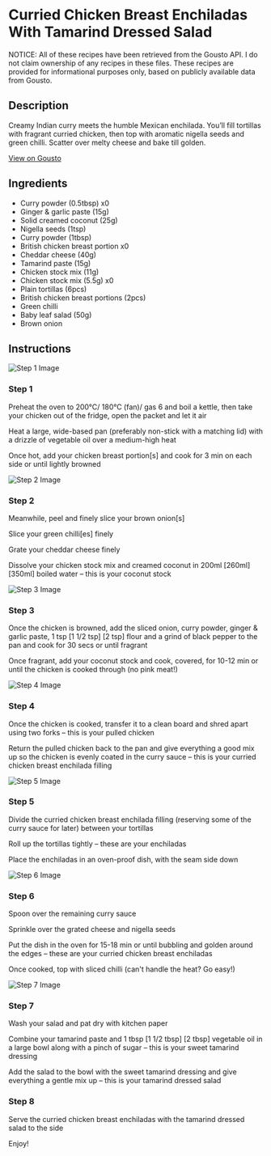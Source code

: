 # Curried Chicken Breast Enchiladas With Tamarind Dressed Salad

NOTICE: All of these recipes have been retrieved from the Gousto API. I do not claim ownership of any recipes in these files. These recipes are provided for informational purposes only, based on publicly available data from Gousto.

## Description

Creamy Indian curry meets the humble Mexican enchilada. You’ll fill tortillas with fragrant curried chicken, then top with aromatic nigella seeds and green chilli. Scatter over melty cheese and bake till golden.

[View on Gousto](https://www.gousto.co.uk/recipes/cookbook/curried-chicken-breast-enchiladas-with-tamarind-dressed-salad)

## Ingredients

- Curry powder (0.5tbsp) x0
- Ginger & garlic paste (15g)
- Solid creamed coconut (25g)
- Nigella seeds (1tsp)
- Curry powder (1tbsp)
- British chicken breast portion x0
- Cheddar cheese (40g)
- Tamarind paste (15g)
- Chicken stock mix (11g)
- Chicken stock mix (5.5g) x0
- Plain tortillas (6pcs)
- British chicken breast portions (2pcs)
- Green chilli
- Baby leaf salad (50g)
- Brown onion

## Instructions

![Step 1 Image](https://production-media.gousto.co.uk/cms/recipe-step-image/Step-1-1668516830415-x200.jpg)

### Step 1

Preheat the oven to 200°C/ 180°C (fan)/ gas 6 and boil a kettle, then take your chicken out of the fridge, open the packet and let it air

Heat a large, wide-based pan (preferably non-stick with a matching lid) with a drizzle of vegetable oil over a medium-high heat

Once hot, add your chicken breast portion[s] and cook for 3 min on each side or until lightly browned

![Step 2 Image](https://production-media.gousto.co.uk/cms/recipe-step-image/Step-2-1668516836590-x200.jpg)

### Step 2

Meanwhile, peel and finely slice your brown onion[s]

Slice your green chilli[es] finely

Grate your cheddar cheese finely

Dissolve your chicken stock mix and creamed coconut in 200ml <span class="text-purple">[260ml]</span> <span class="text-danger">[350ml] </span>boiled water – this is your coconut stock

![Step 3 Image](https://production-media.gousto.co.uk/cms/recipe-step-image/Step-3-1668516840537-x200.jpg)

### Step 3

Once the chicken is browned, add the sliced onion, curry powder, ginger & garlic paste, 1 tsp <span class="text-purple">[1 1/2 tsp]</span> <span class="text-danger">[2 tsp]</span> flour and a grind of black pepper to the pan and cook for 30 secs or until fragrant

Once fragrant, add your coconut stock and cook, covered, for 10-12 min or until the chicken is cooked through (no pink meat!)

![Step 4 Image](https://production-media.gousto.co.uk/cms/recipe-step-image/Step-4-1668516847640-x200.jpg)

### Step 4

Once the chicken is cooked, transfer it to a clean board and shred apart using two forks – this is your pulled chicken

Return the pulled chicken back to the pan and give everything a good mix up so the chicken is evenly coated in the curry sauce – this is your curried chicken breast enchilada filling

![Step 5 Image](https://production-media.gousto.co.uk/cms/recipe-step-image/Step-5-1668516851268-x200.jpg)

### Step 5

Divide the curried chicken breast enchilada filling (reserving some of the curry sauce for later) between your tortillas

Roll up the tortillas tightly – these are your enchiladas

Place the enchiladas in an oven-proof dish, with the seam side down

![Step 6 Image](https://production-media.gousto.co.uk/cms/recipe-step-image/Step-6-1668520604410-x200.jpg)

### Step 6

Spoon over the remaining curry sauce

Sprinkle over the grated cheese and nigella seeds

Put the dish in the oven for 15-18 min or until bubbling and golden around the edges – these are your curried chicken breast enchiladas

Once cooked, top with sliced chilli (can't handle the heat? Go easy!)

![Step 7 Image](https://production-media.gousto.co.uk/cms/recipe-step-image/Step-7-1668516904453-x200.jpg)

### Step 7

Wash your salad and pat dry with kitchen paper

Combine your tamarind paste and 1 tbsp <span class="text-purple">[1 1/2 tbsp] </span><span class="text-danger">[2 tbsp]</span> vegetable oil in a large bowl along with a pinch of sugar – this is your sweet tamarind dressing

Add the salad to the bowl with the sweet tamarind dressing and give everything a gentle mix up – this is your tamarind dressed salad

### Step 8

Serve the curried chicken breast enchiladas with the tamarind dressed salad to the side

Enjoy!

